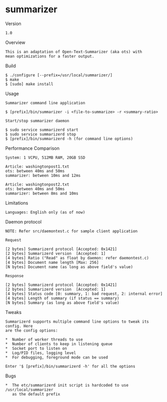 summarizer
==========

Version

    1.0

Overview

    This is an adaptation of Open-Text-Summarizer (aka ots) with
    mean optimizations for a faster output.

Build

    $ ./configure [--prefix=/usr/local/summarizer/]
    $ make
    $ [sudo] make install

Usage

    Summarizer command line application

    $ [prefix]/bin/summarizer -i <file-to-summarize> -r <summary-ratio>

    Start/stop summarizer daemon

    $ sudo service summarizerd start
    $ sudo service summarizerd stop
    $ [prefix]/bin/summarizerd -h (for command line options)

Performance Comparison

    System: 1 VCPU, 512MB RAM, 20GB SSD

    Article: washingtonpost1.txt
    ots: between 40ms and 50ms
    summarizer: between 10ms and 12ms

    Article: washingtonpost2.txt
    ots: between 40ms and 50ms
    summarizer: between 8ms and 10ms

Limitations

    Languages: English only (as of now)

Daemon protocol

    NOTE: Refer src/daemontest.c for sample client application

    Request

    [2 bytes] Summarizerd protocol [Accepted: 0x1421]
    [2 bytes] Summarizerd version  [Accepted: 1]
    [4 bytes] Ratio ("Read" as float by daemon: refer daemontest.c)
    [4 bytes] Document name length [Max: 256]
    [N bytes] Document name (as long as above field's value)

    Response

    [2 bytes] Summarizerd protocol [Accepted: 0x1421]
    [2 bytes] Summarizerd version  [Accepted: 1]
    [4 bytes] Status code [0: summary, 1: bad request, 2: internal error]
    [4 bytes] Length of summary (if status == summary)
    [N bytes] Summary (as long as above field's value)

Tweaks

    Summarizerd supports multiple command line options to tweak its config. Here
    are the config options:

    *  Number of worker threads to use
    *  Number of clients to keep in listening queue
    *  Socket port to listen on
    *  Log/PID files, logging level
    *  For debugging, foreground mode can be used

    Enter '$ [prefix]/bin/summarizerd -h' for all the options

Bugs

    *  The etc/summarizerd init script is hardcoded to use /usr/local/summarizer
       as the default prefix
